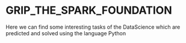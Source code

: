 # GRIP_THE_SPARK_FOUNDATION
Here we can find some interesting tasks of the DataScience which are predicted and solved using the language Python
